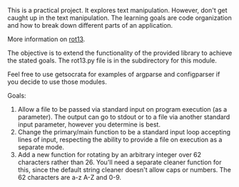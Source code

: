 This is a practical project. It explores text manipulation. However, don't get caught up in the text manipulation. The learning goals are code organization and how to break down different parts of an application. 

More information on [rot13](http://en.wikipedia.org/wiki/ROT13).    
    
The objective is to extend the functionality of the provided library to achieve the stated goals. The rot13.py file is in the subdirectory for this module.     
    
Feel free to use getsocrata for examples of argparse and configparser if you decide to use those modules.    
    
    
    
Goals:    
    
1. Allow a file to be passed via standard input on program execution (as a parameter). The output can go to stdout or to a file via another standard input parameter, however you determine is best.    
2. Change the primary/main function to be a standard input loop accepting lines of input, respecting the ability to provide a file on execution as a separate mode.    
3. Add a new function for rotating by an arbitrary integer over 62 characters rather than 26. You'll need a separate cleaner function for this, since the default string cleaner doesn't allow caps or numbers. The 62 characters are a-z A-Z and 0-9.    
    
